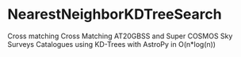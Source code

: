 # NearestNeighborKDTreeSearch
Cross matching Cross Matching AT20GBSS and Super COSMOS Sky Surveys Catalogues using KD-Trees with AstroPy  in O(n*log(n)) 
